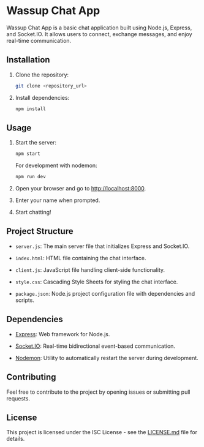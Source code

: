 # Wassup Chat App

Wassup Chat App is a basic chat application built using Node.js, Express, and Socket.IO. It allows users to connect, exchange messages, and enjoy real-time communication.

## Installation

1. Clone the repository:

   ```bash
   git clone <repository_url>
   ```

2. Install dependencies:

   ```bash
   npm install
   ```

## Usage

1. Start the server:

   ```bash
   npm start
   ```

   For development with nodemon:

   ```bash
   npm run dev
   ```

2. Open your browser and go to [http://localhost:8000](http://localhost:8000).

3. Enter your name when prompted.

4. Start chatting!

## Project Structure

- `server.js`: The main server file that initializes Express and Socket.IO.

- `index.html`: HTML file containing the chat interface.

- `client.js`: JavaScript file handling client-side functionality.

- `style.css`: Cascading Style Sheets for styling the chat interface.

- `package.json`: Node.js project configuration file with dependencies and scripts.

## Dependencies

- [Express](https://www.npmjs.com/package/express): Web framework for Node.js.

- [Socket.IO](https://socket.io/): Real-time bidirectional event-based communication.

- [Nodemon](https://www.npmjs.com/package/nodemon): Utility to automatically restart the server during development.

## Contributing

Feel free to contribute to the project by opening issues or submitting pull requests.

## License

This project is licensed under the ISC License - see the [LICENSE.md](LICENSE.md) file for details.
